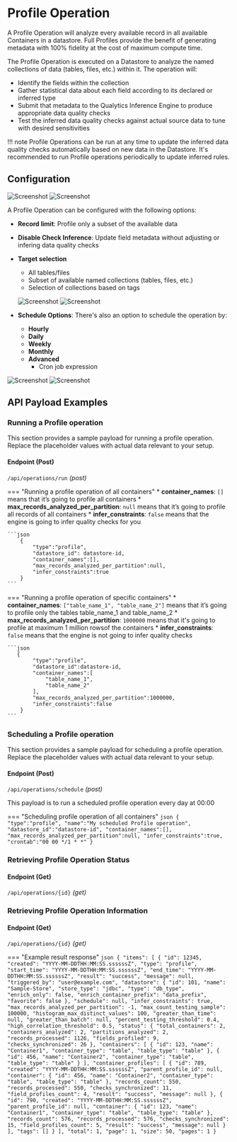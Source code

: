 # Profile Operation

A Profile Operation will analyze every available record in all available Containers in a datastore. Full Profiles provide the benefit of generating metadata with 100% fidelity at the cost of maximum compute time.

The Profile Operation is executed on a Datastore to analyze the named collections of data (tables, files, etc.) within it. The operation will:

* Identify the fields within the collection
* Gather statistical data about each field according to its declared or inferred type
* Submit that metadata to the Qualytics Inference Engine to produce appropriate data quality checks
* Test the inferred data quality checks against actual source data to tune with desired sensitivities


!!! note
    Profile Operations can be run at any time to update the inferred data quality checks automatically based on new data in the Datastore. It's recommended to run Profile operations periodically to update inferred rules.

## Configuration

![Screenshot](../assets/operations/operation-profile-light.png#only-light)
![Screenshot](../assets/operations/operation-profile-dark.png#only-dark)

A Profile Operation can be configured with the following options:

* **Record limit**: Profile only a subset of the available data
* **Disable Check Inference**: Update field metadata without adjusting or infering data quality checks
* **Target selection**
    - All tables/files
    - Subset of available named collections (tables, files, etc.)
    - Selection of collections based on tags

    ![Screenshot](../assets/operations/operation-profile-specific-tables-light.png#only-light)
    ![Screenshot](../assets/operations/operation-profile-specific-tables-dark.png#only-dark)

* **Schedule Options**: There's also an option to schedule the operation by:
    - **Hourly**
    - **Daily**
    - **Weekly**
    - **Monthly**
    - **Advanced**
        - Cron job expression

![Screenshot](../assets/operations/scheduling-a-profile-light.png#only-light)
![Screenshot](../assets/operations/scheduling-a-profile-dark.png#only-dark)

## API Payload Examples

### Running a Profile operation

This section provides a sample payload for running a profile operation. Replace the placeholder values with actual data relevant to your setup.

#### Endpoint (Post)

`/api/operations/run` _(post)_

=== "Running a profile operation of all containers"
    * **container_names**: `[]` means that it’s going to profile all containers
    * **max_records_analyzed_per_partition**: `null` means that it’s going to profile all records of all containers
    * **infer_constraints**: `false` means that the engine is going to infer quality checks for you

    ```json
        {
            "type":"profile",
            "datastore_id": datastore-id,
            "container_names":[],
            "max_records_analyzed_per_partition":null,
            "infer_constraints":true
        }
    ```
=== "Running a profile operation of specific containers"
    * **container_names**: `["table_name_1", "table_name_2"]` means that it’s going to profile only the tables table_name_1 and table_name_2
    * **max_records_analyzed_per_partition**: `1000000` means that it's going to profile at maximum 1 million rowsof the containers
    * **infer_constraints**: `false` means that the engine is not going to infer quality checks

    ```json
       {
            "type":"profile",
            "datastore_id":datastore-id,
            "container_names":[
                "table_name_1",
                "table_name_2"
            ],
            "max_records_analyzed_per_partition":1000000,
            "infer_constraints":false
        }
    ```

### Scheduling a Profile operation

This section provides a sample payload for scheduling a profile operation. Replace the placeholder values with actual data relevant to your setup.

#### Endpoint (Post)

`/api/operations/schedule` _(post)_

This payload is to run a scheduled profile operation every day at 00:00

=== "Scheduling profile operation of all containers"
    ```json
        {
            "type":"profile",
            "name":"My scheduled Profile operation",
            "datastore_id":"datastore-id",
            "container_names":[],
            "max_records_analyzed_per_partition":null,
            "infer_constraints":true,
            "crontab":"00 00 */1 * *"
        }
    ```

### Retrieving Profile Operation Status

#### Endpoint (Get)

`/api/operations/{id}` _(get)_

### Retrieving Profile Operation Information

#### Endpoint (Get)

`/api/operations/{id}` _(get)_

=== "Example result response"
    ```json
        {
            "items": [
                {
                    "id": 12345,
                    "created": "YYYY-MM-DDTHH:MM:SS.ssssssZ",
                    "type": "profile",
                    "start_time": "YYYY-MM-DDTHH:MM:SS.ssssssZ",
                    "end_time": "YYYY-MM-DDTHH:MM:SS.ssssssZ",
                    "result": "success",
                    "message": null,
                    "triggered_by": "user@example.com",
                    "datastore": {
                        "id": 101,
                        "name": "Sample-Store",
                        "store_type": "jdbc",
                        "type": "db_type",
                        "enrich_only": false,
                        "enrich_container_prefix": "data_prefix",
                        "favorite": false
                    },
                    "schedule": null,
                    "infer_constraints": true,
                    "max_records_analyzed_per_partition": -1,
                    "max_count_testing_sample": 100000,
                    "histogram_max_distinct_values": 100,
                    "greater_than_time": null,
                    "greater_than_batch": null,
                    "percent_testing_threshold": 0.4,
                    "high_correlation_threshold": 0.5,
                    "status": {
                        "total_containers": 2,
                        "containers_analyzed": 2,
                        "partitions_analyzed": 2,
                        "records_processed": 1126,
                        "fields_profiled": 9,
                        "checks_synchronized": 26
                    },
                    "containers": [
                        {
                        "id": 123,
                        "name": "Container1",
                        "container_type": "table",
                        "table_type": "table"
                        },
                        {
                        "id": 456,
                        "name": "Container2",
                        "container_type": "table",
                        "table_type": "table"
                        }
                    ],
                    "container_profiles": [
                        {
                        "id": 789,
                        "created": "YYYY-MM-DDTHH:MM:SS.ssssssZ",
                        "parent_profile_id": null,
                        "container": {
                            "id": 456,
                            "name": "Container2",
                            "container_type": "table",
                            "table_type": "table"
                        },
                        "records_count": 550,
                        "records_processed": 550,
                        "checks_synchronized": 11,
                        "field_profiles_count": 4,
                        "result": "success",
                        "message": null
                        },
                        {
                        "id": 790,
                        "created": "YYYY-MM-DDTHH:MM:SS.ssssssZ",
                        "parent_profile_id": null,
                        "container": {
                            "id": 123,
                            "name": "Container1",
                            "container_type": "table",
                            "table_type": "table"
                        },
                        "records_count": 576,
                        "records_processed": 576,
                        "checks_synchronized": 15,
                        "field_profiles_count": 5,
                        "result": "success",
                        "message": null
                        }
                    ],
                    "tags": []
                }
            ],
            "total": 1,
            "page": 1,
            "size": 50,
            "pages": 1
        }
    ```
